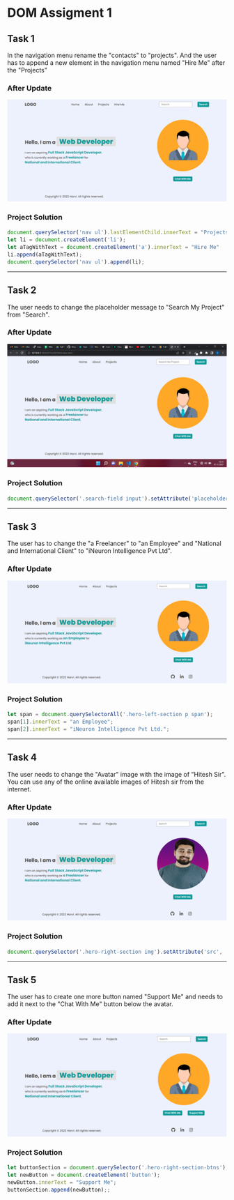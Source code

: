 
# **DOM Assigment 1**
## **Task 1**

In the navigation menu rename the "contacts" to "projects". And the user has to append a new element in the navigation menu named "Hire Me" after the "Projects"


### **After Update**

![Task 1](<./firstAssignmentImage/task1Output.png>)


### **Project Solution**

```js
document.querySelector('nav ul').lastElementChild.innerText = "Projects";
let li = document.createElement('li');
let aTagWithText = document.createElement('a').innerText = "Hire Me"
li.append(aTagWithText);
document.querySelector('nav ul').append(li);
```
---
## **Task 2**

The user needs to change the placeholder message to "Search My Project" from "Search".

### **After Update**

![Task 2](<./firstAssignmentImage/task2Output.png>)

### **Project Solution**

```js
document.querySelector('.search-field input').setAttribute('placeholder', 'Search My Project')
```
---
## **Task 3**

The user has to change the "a Freelancer" to "an Employee" and "National and International Client" to "iNeuron Intelligence Pvt Ltd".

### **After Update**
![Task 3](<./firstAssignmentImage/task3Output.png>)

### **Project Solution**

```js
let span = document.querySelectorAll('.hero-left-section p span');
span[1].innerText = "an Employee";
span[2].innerText = "iNeuron Intelligence Pvt Ltd.";
```
---
## **Task 4**

The user needs to change the "Avatar" image with the image of "Hitesh Sir". You can use any of the online available images of Hitesh sir from the internet. 

### **After Update**
![Task 4](<./firstAssignmentImage/task4Output.png>)

### **Project Solution**

```js
document.querySelector('.hero-right-section img').setAttribute('src', 'https://hiteshchoudhary.com/static/a8d73d1aac4c79e9bb689640e6090367/2eaab/person-image.jpg');
```
---
## **Task 5**

The user has to create one more button named "Support Me" and needs to add it next to the "Chat With Me" button below the avatar.

### **After Update**
![Task 5](<./firstAssignmentImage/task5Output.png>)

### **Project Solution**

```js
let buttonSection = document.querySelector('.hero-right-section-btns');
let newButton = document.createElement('button');
newButton.innerText = "Support Me";
buttonSection.append(newButton);;
```

